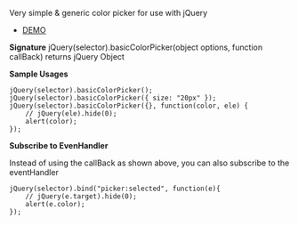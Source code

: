 Very simple & generic color picker for use with jQuery

* [DEMO](http://itechnology.github.com/basicColorPicker/)

**Signature**
    jQuery(selector).basicColorPicker(object options, function callBack) returns jQuery Object


**Sample Usages**

    jQuery(selector).basicColorPicker();
    jQuery(selector).basicColorPicker({ size: "20px" });
    jQuery(selector).basicColorPicker({}, function(color, ele) {
        // jQuery(ele).hide(0);
        alert(color);
    });


**Subscribe to EvenHandler**

Instead of using the callBack as shown above,
you can also subscribe to the eventHandler

    jQuery(selector).bind("picker:selected", function(e){
        // jQuery(e.target).hide(0);
        alert(e.color);
    });
